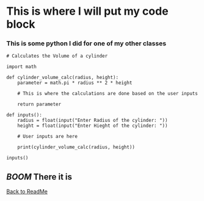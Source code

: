 # This is where I will put my code block
### This is some python I did for one of my other classes

```
# Calculates the Volume of a cylinder

import math

def cylinder_volume_calc(radius, height):
    parameter = math.pi * radius ** 2 * height

    # This is where the calculations are done based on the user inputs
    
    return parameter

def inputs():
    radius = float(input("Enter Radius of the cylinder: "))
    height = float(input("Enter Hieght of the cylinder: "))

    # User inputs are here
    
    print(cylinder_volume_calc(radius, height))

inputs()
```
## ***BOOM*** There it is


[Back to ReadMe](https://github.com/MichaelKeeney/Midterm-project/blob/main/README.md)
